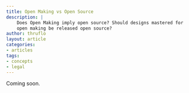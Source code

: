```yaml
---
title: Open Making vs Open Source
description: |
    Does Open Making imply open source? Should designs mastered for
    open making be released open source?
author: thruflo
layout: article
categories:
- articles
tags:
- concepts
- legal
---
```

  
Coming soon.